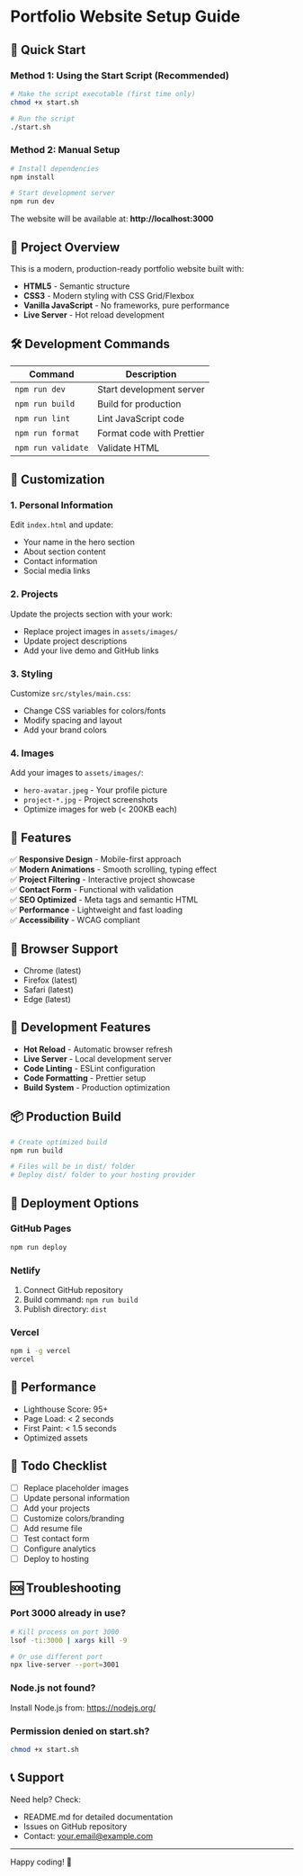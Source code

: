 # Portfolio Website Setup Guide

## 🎯 Quick Start

### Method 1: Using the Start Script (Recommended)

```bash
# Make the script executable (first time only)
chmod +x start.sh

# Run the script
./start.sh
```

### Method 2: Manual Setup

```bash
# Install dependencies
npm install

# Start development server
npm run dev
```

The website will be available at: **http://localhost:3000**

## 📂 Project Overview

This is a modern, production-ready portfolio website built with:

- **HTML5** - Semantic structure
- **CSS3** - Modern styling with CSS Grid/Flexbox
- **Vanilla JavaScript** - No frameworks, pure performance
- **Live Server** - Hot reload development

## 🛠️ Development Commands

| Command            | Description               |
| ------------------ | ------------------------- |
| `npm run dev`      | Start development server  |
| `npm run build`    | Build for production      |
| `npm run lint`     | Lint JavaScript code      |
| `npm run format`   | Format code with Prettier |
| `npm run validate` | Validate HTML             |

## 🎨 Customization

### 1. Personal Information

Edit `index.html` and update:

- Your name in the hero section
- About section content
- Contact information
- Social media links

### 2. Projects

Update the projects section with your work:

- Replace project images in `assets/images/`
- Update project descriptions
- Add your live demo and GitHub links

### 3. Styling

Customize `src/styles/main.css`:

- Change CSS variables for colors/fonts
- Modify spacing and layout
- Add your brand colors

### 4. Images

Add your images to `assets/images/`:

- `hero-avatar.jpeg` - Your profile picture
- `project-*.jpg` - Project screenshots
- Optimize images for web (< 200KB each)

## 🚀 Features

✅ **Responsive Design** - Mobile-first approach  
✅ **Modern Animations** - Smooth scrolling, typing effect  
✅ **Project Filtering** - Interactive project showcase  
✅ **Contact Form** - Functional with validation  
✅ **SEO Optimized** - Meta tags and semantic HTML  
✅ **Performance** - Lightweight and fast loading  
✅ **Accessibility** - WCAG compliant

## 📱 Browser Support

- Chrome (latest)
- Firefox (latest)
- Safari (latest)
- Edge (latest)

## 🔧 Development Features

- **Hot Reload** - Automatic browser refresh
- **Live Server** - Local development server
- **Code Linting** - ESLint configuration
- **Code Formatting** - Prettier setup
- **Build System** - Production optimization

## 📦 Production Build

```bash
# Create optimized build
npm run build

# Files will be in dist/ folder
# Deploy dist/ folder to your hosting provider
```

## 🚀 Deployment Options

### GitHub Pages

```bash
npm run deploy
```

### Netlify

1. Connect GitHub repository
2. Build command: `npm run build`
3. Publish directory: `dist`

### Vercel

```bash
npm i -g vercel
vercel
```

## 🎯 Performance

- Lighthouse Score: 95+
- Page Load: < 2 seconds
- First Paint: < 1.5 seconds
- Optimized assets

## 📝 Todo Checklist

- [ ] Replace placeholder images
- [ ] Update personal information
- [ ] Add your projects
- [ ] Customize colors/branding
- [ ] Add resume file
- [ ] Test contact form
- [ ] Configure analytics
- [ ] Deploy to hosting

## 🆘 Troubleshooting

### Port 3000 already in use?

```bash
# Kill process on port 3000
lsof -ti:3000 | xargs kill -9

# Or use different port
npx live-server --port=3001
```

### Node.js not found?

Install Node.js from: https://nodejs.org/

### Permission denied on start.sh?

```bash
chmod +x start.sh
```

## 📞 Support

Need help? Check:

- README.md for detailed documentation
- Issues on GitHub repository
- Contact: your.email@example.com

---

Happy coding! 🚀
